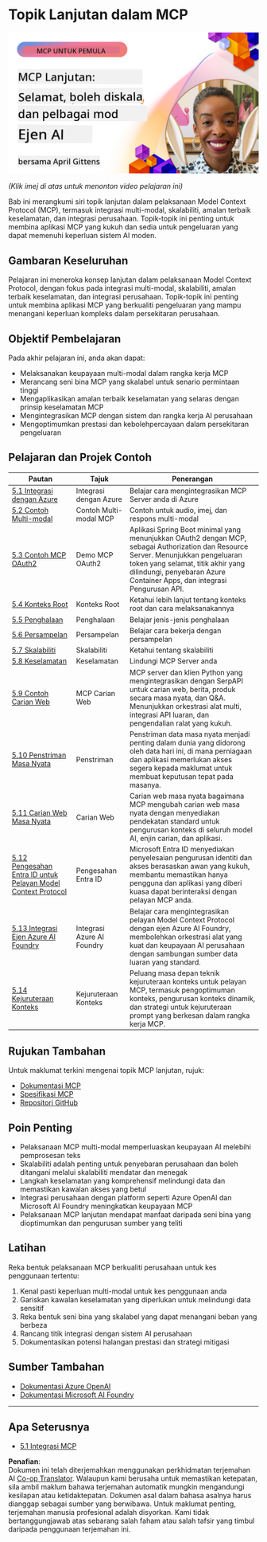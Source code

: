 <!--
CO_OP_TRANSLATOR_METADATA:
{
  "original_hash": "d204bc94ea6027d06a703b21b711ca57",
  "translation_date": "2025-08-18T17:54:58+00:00",
  "source_file": "05-AdvancedTopics/README.md",
  "language_code": "ms"
}
-->
# Topik Lanjutan dalam MCP

[![MCP Lanjutan: Ejen AI yang Selamat, Skalabel, dan Multi-modal](../../../translated_images/06.42259eaf91fccfc6d06ef1c126c9db04bbff9e5f60a87b782a2ec2616163142f.ms.png)](https://youtu.be/4yjmGvJzYdY)

_(Klik imej di atas untuk menonton video pelajaran ini)_

Bab ini merangkumi siri topik lanjutan dalam pelaksanaan Model Context Protocol (MCP), termasuk integrasi multi-modal, skalabiliti, amalan terbaik keselamatan, dan integrasi perusahaan. Topik-topik ini penting untuk membina aplikasi MCP yang kukuh dan sedia untuk pengeluaran yang dapat memenuhi keperluan sistem AI moden.

## Gambaran Keseluruhan

Pelajaran ini meneroka konsep lanjutan dalam pelaksanaan Model Context Protocol, dengan fokus pada integrasi multi-modal, skalabiliti, amalan terbaik keselamatan, dan integrasi perusahaan. Topik-topik ini penting untuk membina aplikasi MCP yang berkualiti pengeluaran yang mampu menangani keperluan kompleks dalam persekitaran perusahaan.

## Objektif Pembelajaran

Pada akhir pelajaran ini, anda akan dapat:

- Melaksanakan keupayaan multi-modal dalam rangka kerja MCP
- Merancang seni bina MCP yang skalabel untuk senario permintaan tinggi
- Mengaplikasikan amalan terbaik keselamatan yang selaras dengan prinsip keselamatan MCP
- Mengintegrasikan MCP dengan sistem dan rangka kerja AI perusahaan
- Mengoptimumkan prestasi dan kebolehpercayaan dalam persekitaran pengeluaran

## Pelajaran dan Projek Contoh

| Pautan | Tajuk | Penerangan |
|--------|-------|------------|
| [5.1 Integrasi dengan Azure](./mcp-integration/README.md) | Integrasi dengan Azure | Belajar cara mengintegrasikan MCP Server anda di Azure |
| [5.2 Contoh Multi-modal](./mcp-multi-modality/README.md) | Contoh Multi-modal MCP | Contoh untuk audio, imej, dan respons multi-modal |
| [5.3 Contoh MCP OAuth2](../../../05-AdvancedTopics/mcp-oauth2-demo) | Demo MCP OAuth2 | Aplikasi Spring Boot minimal yang menunjukkan OAuth2 dengan MCP, sebagai Authorization dan Resource Server. Menunjukkan pengeluaran token yang selamat, titik akhir yang dilindungi, penyebaran Azure Container Apps, dan integrasi Pengurusan API. |
| [5.4 Konteks Root](./mcp-root-contexts/README.md) | Konteks Root | Ketahui lebih lanjut tentang konteks root dan cara melaksanakannya |
| [5.5 Penghalaan](./mcp-routing/README.md) | Penghalaan | Belajar jenis-jenis penghalaan |
| [5.6 Persampelan](./mcp-sampling/README.md) | Persampelan | Belajar cara bekerja dengan persampelan |
| [5.7 Skalabiliti](./mcp-scaling/README.md) | Skalabiliti | Ketahui tentang skalabiliti |
| [5.8 Keselamatan](./mcp-security/README.md) | Keselamatan | Lindungi MCP Server anda |
| [5.9 Contoh Carian Web](./web-search-mcp/README.md) | MCP Carian Web | MCP server dan klien Python yang mengintegrasikan dengan SerpAPI untuk carian web, berita, produk secara masa nyata, dan Q&A. Menunjukkan orkestrasi alat multi, integrasi API luaran, dan pengendalian ralat yang kukuh. |
| [5.10 Penstriman Masa Nyata](./mcp-realtimestreaming/README.md) | Penstriman | Penstriman data masa nyata menjadi penting dalam dunia yang didorong oleh data hari ini, di mana perniagaan dan aplikasi memerlukan akses segera kepada maklumat untuk membuat keputusan tepat pada masanya. |
| [5.11 Carian Web Masa Nyata](./mcp-realtimesearch/README.md) | Carian Web | Carian web masa nyata bagaimana MCP mengubah carian web masa nyata dengan menyediakan pendekatan standard untuk pengurusan konteks di seluruh model AI, enjin carian, dan aplikasi. |
| [5.12 Pengesahan Entra ID untuk Pelayan Model Context Protocol](./mcp-security-entra/README.md) | Pengesahan Entra ID | Microsoft Entra ID menyediakan penyelesaian pengurusan identiti dan akses berasaskan awan yang kukuh, membantu memastikan hanya pengguna dan aplikasi yang diberi kuasa dapat berinteraksi dengan pelayan MCP anda. |
| [5.13 Integrasi Ejen Azure AI Foundry](./mcp-foundry-agent-integration/README.md) | Integrasi Azure AI Foundry | Belajar cara mengintegrasikan pelayan Model Context Protocol dengan ejen Azure AI Foundry, membolehkan orkestrasi alat yang kuat dan keupayaan AI perusahaan dengan sambungan sumber data luaran yang standard. |
| [5.14 Kejuruteraan Konteks](./mcp-contextengineering/README.md) | Kejuruteraan Konteks | Peluang masa depan teknik kejuruteraan konteks untuk pelayan MCP, termasuk pengoptimuman konteks, pengurusan konteks dinamik, dan strategi untuk kejuruteraan prompt yang berkesan dalam rangka kerja MCP. |

## Rujukan Tambahan

Untuk maklumat terkini mengenai topik MCP lanjutan, rujuk:
- [Dokumentasi MCP](https://modelcontextprotocol.io/)
- [Spesifikasi MCP](https://spec.modelcontextprotocol.io/)
- [Repositori GitHub](https://github.com/modelcontextprotocol)

## Poin Penting

- Pelaksanaan MCP multi-modal memperluaskan keupayaan AI melebihi pemprosesan teks
- Skalabiliti adalah penting untuk penyebaran perusahaan dan boleh ditangani melalui skalabiliti mendatar dan menegak
- Langkah keselamatan yang komprehensif melindungi data dan memastikan kawalan akses yang betul
- Integrasi perusahaan dengan platform seperti Azure OpenAI dan Microsoft AI Foundry meningkatkan keupayaan MCP
- Pelaksanaan MCP lanjutan mendapat manfaat daripada seni bina yang dioptimumkan dan pengurusan sumber yang teliti

## Latihan

Reka bentuk pelaksanaan MCP berkualiti perusahaan untuk kes penggunaan tertentu:

1. Kenal pasti keperluan multi-modal untuk kes penggunaan anda
2. Gariskan kawalan keselamatan yang diperlukan untuk melindungi data sensitif
3. Reka bentuk seni bina yang skalabel yang dapat menangani beban yang berbeza
4. Rancang titik integrasi dengan sistem AI perusahaan
5. Dokumentasikan potensi halangan prestasi dan strategi mitigasi

## Sumber Tambahan

- [Dokumentasi Azure OpenAI](https://learn.microsoft.com/en-us/azure/ai-services/openai/)
- [Dokumentasi Microsoft AI Foundry](https://learn.microsoft.com/en-us/ai-services/)

---

## Apa Seterusnya

- [5.1 Integrasi MCP](./mcp-integration/README.md)

**Penafian**:  
Dokumen ini telah diterjemahkan menggunakan perkhidmatan terjemahan AI [Co-op Translator](https://github.com/Azure/co-op-translator). Walaupun kami berusaha untuk memastikan ketepatan, sila ambil maklum bahawa terjemahan automatik mungkin mengandungi kesilapan atau ketidaktepatan. Dokumen asal dalam bahasa asalnya harus dianggap sebagai sumber yang berwibawa. Untuk maklumat penting, terjemahan manusia profesional adalah disyorkan. Kami tidak bertanggungjawab atas sebarang salah faham atau salah tafsir yang timbul daripada penggunaan terjemahan ini.